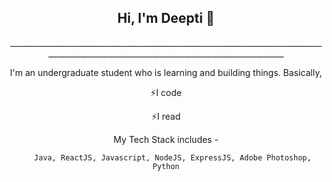 <p align="center">
  <h2 align="center"> Hi, I'm Deepti 👋</h2>
</p>
 <div align="center">
 <p>_________________________________________________________________________________________________________________________________________
    </p>  
    
 <p align="center">
 I'm an undergraduate student who is learning and building things. Basically,
  <p align="center">⚡I code</p>
   <p align="center">⚡I read</p>
  
  </p>  
   

                                                                                    

My Tech Stack includes - 
```shell
   Java, ReactJS, Javascript, NodeJS, ExpressJS, Adobe Photoshop, Python
```

                     

<!--
**Deeptikushwaha/DeeptiKushwaha** is a ✨ _special_ ✨ repository because its `README.md` (this file) appears on your GitHub profile.

Here are some ideas to get you started:

- 🔭 I’m currently working on ...
- 🌱 I’m currently learning ...
- 👯 I’m looking to collaborate on ...
- 🤔 I’m looking for help with ...
- 💬 Ask me about ...
- 📫 How to reach me: ...
- 😄 Pronouns: ...
- ⚡ Fun fact: ...
-->
